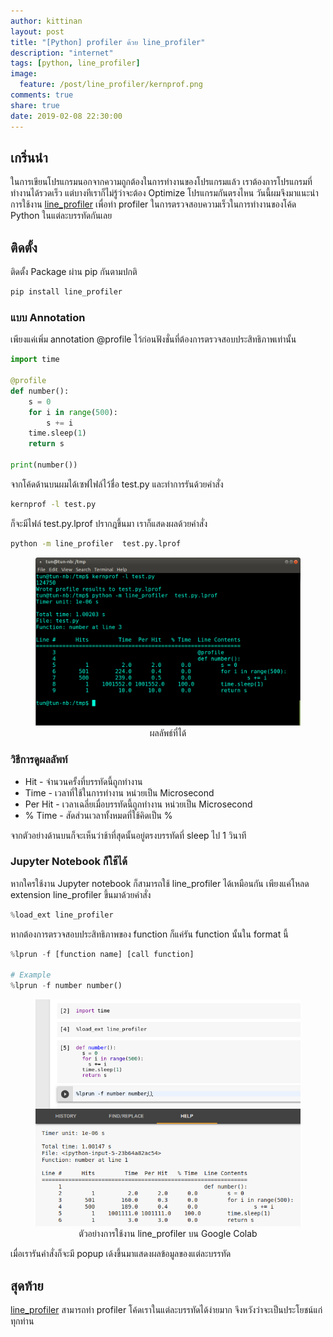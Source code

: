 ```yaml
---
author: kittinan
layout: post
title: "[Python] profiler ด้วย line_profiler"
description: "internet"
tags: [python, line_profiler]
image:
  feature: /post/line_profiler/kernprof.png
comments: true
share: true
date: 2019-02-08 22:30:00
---
```


## เกริ่นนำ

ในการเขียนโปรแกรมนอกจากความถูกต้องในการทำงานของโปรแกรมแล้ว เราต้องการโปรแกรมที่ทำงานได้รวดเร็ว แต่บางทีเราก็ไม่รู้ว่าจะต้อง Optimize โปรแกรมกันตรงไหน วันนี้ผมจึงมาแนะนำการใช้งาน [line_profiler](https://github.com/rkern/line_profiler) เพื่อทำ profiler ในการตรวจสอบความเร็วในการทำงานของโค้ด Python ในแต่ละบรรทัดกันเลย

## ติดตั้ง

ติดตั้ง Package ผ่าน pip กันตามปกติ

```bash
pip install line_profiler
```

### แบบ Annotation

เพียงแค่เพิ่ม annotation  @profile ไว้ก่อนฟังชั่นที่ต้องการตรวจสอบประสิทธิภาพเท่านั้น

```python
import time

@profile
def number():
    s = 0
    for i in range(500):
        s += i
    time.sleep(1)
    return s

print(number())
```

จากโค้ดด้านบนผมได้เซฟไฟล์ไว้ชื่อ test.py และทำการรันด้วยคำสั่ง

```bash
kernprof -l test.py
```

ก็จะมีไฟล์ test.py.lprof ปรากฎขึ้นมา เราก็แสดงผลด้วยคำสั่ง

```bash
python -m line_profiler  test.py.lprof
```

<figure><center>
  <img src="/images/post/line_profiler/kernprof.png" data-action="zoom"/>

  <figcaption>
    <a title="Inline Code 1">
      ผลลัพธ์ที่ได้
    </a>
  </figcaption>
</center></figure>

### วิธีการดูผลลัพท์

- Hit - จำนวนครั้งที่บรรทัดนี้ถูกทำงาน 
- Time - เวลาที่ใช้ในการทำงาน หน่วยเป็น Microsecond 
- Per Hit - เวลาเฉลี่ยเมื่อบรรทัดนี้ถูกทำงาน หน่วยเป็น Microsecond 
- % Time - สัดส่วนเวลาทั้งหมดที่ใช้คิดเป็น %

จากตัวอย่างด้านบนก็จะเห็นว่าช้าที่สุดนั้นอยู่ตรงบรรทัดที่ sleep ไป 1 วินาที

### Jupyter Notebook ก็ใช้ได้

หากใครใช้งาน Jupyter notebook ก็สามารถใช้ line_profiler ได้เหมือนกัน เพียงแค่โหลด extension line_profiler ขึ้นมาด้วยคำสั่ง

```python
%load_ext line_profiler
```

หากต้องการตรวจสอบประสิทธิภาพของ function ก็แค่รัน function นั้นใน format นี้

```python
%lprun -f [function name] [call function]

# Example
%lprun -f number number()
```

<figure><center>
  <img src="/images/post/line_profiler/notebook_prof.png" data-action="zoom"/>

  <figcaption>
    <a title="Inline Code 1">
      ตัวอย่างการใช้งาน line_profiler บน Google Colab
    </a>
  </figcaption>
</center></figure>

เมื่อเรารันคำสั่งก็จะมี popup เด้งขึ้นมาแสดงผลข้อมูลของแต่ละบรรทัด

## สุดท้าย
[line_profiler](https://github.com/rkern/line_profiler) สามารถทำ profiler โค้ดเราในแต่ละบรรทัดได้ง่ายมาก จึงหวังว่าจะเป็นประโยชน์แก่ทุกท่าน